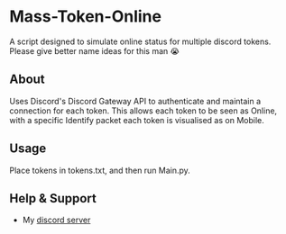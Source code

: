 # Mass-Token-Online
A script designed to simulate online status for multiple discord tokens. Please give better name ideas for this man :sob:


## About

Uses Discord's Discord Gateway API to authenticate and maintain a connection for each token. This allows each token to be seen as Online, with a specific Identify packet each token is visualised as on Mobile.


## Usage

Place tokens in tokens.txt, and then run Main.py.

## Help & Support
- My [discord server](https://discord.gg/qCJwVERPRV)

